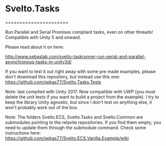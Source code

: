# Svelto.Tasks
======================

Run Parallel and Serial Promises compliant tasks, even on other threads! Compatible with Unity 5 and onward.

Please read about it on here:

http://www.sebaslab.com/svelto-taskrunner-run-serial-and-parallel-asynchronous-tasks-in-unity3d/

If you want to test it out right away with some pre made examples, please don't download this repository, but instead use this one: https://github.com/sebas77/Svelto.Tasks.Tests

Note: last compiled with Unity 2017. Now compatible with UWP (you must delete the unit tests if you want to build a project from the example). I try to keep the library Unity agnostic, but since I don't test on anything else, it won't probably work out of the box.

Note: The folders Svelto.ECS, Svelto.Tasks and Svelto.Common are submodules pointing to the relavite repositories. If you find them empty, you need to update them through the submodule command. Check some instructions here: https://github.com/sebas77/Svelto.ECS.Vanilla.Example/wiki
